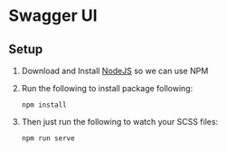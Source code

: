 Swagger UI
================


## Setup

1. Download and Install [NodeJS](https://nodejs.org/en) so we can use NPM


2. Run the following to install package following:

    ```
    npm install
    ```

2. Then just run the following to watch your SCSS files:

    ```
    npm run serve
    ```